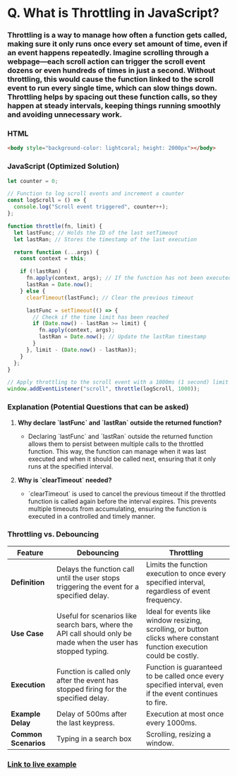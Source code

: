 # Q. What is Throttling in JavaScript?

### Throttling is a way to manage how often a function gets called, making sure it only runs once every set amount of time, even if an event happens repeatedly. Imagine scrolling through a webpage—each scroll action can trigger the scroll event dozens or even hundreds of times in just a second. Without throttling, this would cause the function linked to the scroll event to run every single time, which can slow things down. Throttling helps by spacing out these function calls, so they happen at steady intervals, keeping things running smoothly and avoiding unnecessary work.

### HTML

```html
<body style="background-color: lightcoral; height: 2000px"></body>
```

### JavaScript (Optimized Solution)

```javascript
let counter = 0;

// Function to log scroll events and increment a counter
const logScroll = () => {
  console.log("Scroll event triggered", counter++);
};

function throttle(fn, limit) {
  let lastFunc; // Holds the ID of the last setTimeout
  let lastRan; // Stores the timestamp of the last execution

  return function (...args) {
    const context = this;

    if (!lastRan) {
      fn.apply(context, args); // If the function has not been executed yet, call it immediately
      lastRan = Date.now();
    } else {
      clearTimeout(lastFunc); // Clear the previous timeout

      lastFunc = setTimeout(() => {
        // Check if the time limit has been reached
        if (Date.now() - lastRan >= limit) {
          fn.apply(context, args);
          lastRan = Date.now(); // Update the lastRan timestamp
        }
      }, limit - (Date.now() - lastRan));
    }
  };
}

// Apply throttling to the scroll event with a 1000ms (1 second) limit
window.addEventListener("scroll", throttle(logScroll, 1000));
```

### Explanation (Potential Questions that can be asked)

1. **Why declare \`lastFunc\` and \`lastRan\` outside the returned function?**

   - Declaring \`lastFunc\` and \`lastRan\` outside the returned function allows them to persist between multiple calls to the throttled function. This way, the function can manage when it was last executed and when it should be called next, ensuring that it only runs at the specified interval.

2. **Why is \`clearTimeout\` needed?**
   - \`clearTimeout\` is used to cancel the previous timeout if the throttled function is called again before the interval expires. This prevents multiple timeouts from accumulating, ensuring the function is executed in a controlled and timely manner.

### Throttling vs. Debouncing

| Feature              | Debouncing                                                                                                      | Throttling                                                                                                            |
| -------------------- | --------------------------------------------------------------------------------------------------------------- | --------------------------------------------------------------------------------------------------------------------- |
| **Definition**       | Delays the function call until the user stops triggering the event for a specified delay.                       | Limits the function execution to once every specified interval, regardless of event frequency.                        |
| **Use Case**         | Useful for scenarios like search bars, where the API call should only be made when the user has stopped typing. | Ideal for events like window resizing, scrolling, or button clicks where constant function execution could be costly. |
| **Execution**        | Function is called only after the event has stopped firing for the specified delay.                             | Function is guaranteed to be called once every specified interval, even if the event continues to fire.               |
| **Example Delay**    | Delay of 500ms after the last keypress.                                                                         | Execution at most once every 1000ms.                                                                                  |
| **Common Scenarios** | Typing in a search box                                                                                          | Scrolling, resizing a window.                                                                                         |

### [Link to live example](https://codepen.io/trupti0406/pen/abgRMMQ)
